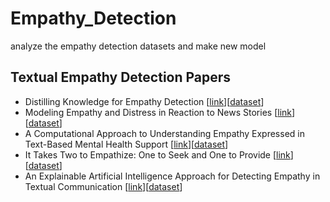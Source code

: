 # Empathy_Detection
analyze the empathy detection datasets and make new model
## Textual Empathy Detection Papers
- Distilling Knowledge for Empathy Detection [[link](https://aclanthology.org/2021.findings-emnlp.314/)][[dataset](https://github.com/Mahhos/KDempathy)]
- Modeling Empathy and Distress in Reaction to News Stories [[link](https://aclanthology.org/D18-1507.pdf)][[dataset](https://github.com/wwbp/empathic_reactions)]
- A Computational Approach to Understanding Empathy Expressed in Text-Based Mental Health Support [[link](https://arxiv.org/abs/2009.08441)][[dataset](https://github.com/behavioral-data/Empathy-Mental-Health)]
- It Takes Two to Empathize: One to Seek and One to Provide [[link](https://ojs.aaai.org/index.php/AAAI/article/view/17539)][[dataset](https://github.com/Mahhos/Empathy)]
- An Explainable Artificial Intelligence Approach for Detecting Empathy in Textual Communication [[link](https://www.mdpi.com/2076-3417/12/19/9407#app2-applsci-12-09407)][[dataset](https://github.com/Dregdael/EmpatheticConversations-EC)]
